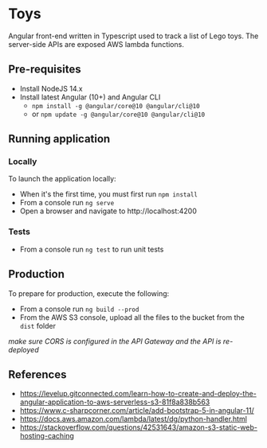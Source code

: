 # Toys

Angular front-end written in Typescript used to track a list of Lego toys. The server-side APIs are exposed AWS lambda functions.

## Pre-requisites
* Install NodeJS 14.x
* Install latest Angular (10+) and Angular CLI
  * `npm install -g @angular/core@10 @angular/cli@10`
  * or `npm update -g @angular/core@10 @angular/cli@10`

## Running application

### Locally
To launch the application locally:

* When it's the first time, you must first run `npm install`
* From a console run `ng serve`
* Open a browser and navigate to http://localhost:4200

### Tests
* From a console run `ng test` to run unit tests

## Production
To prepare for production, execute the following:

* From a console run `ng build --prod`
* From the AWS S3 console, upload all the files to the bucket from the `dist` folder

_make sure CORS is configured in the API Gateway and the API is re-deployed_

## References
* https://levelup.gitconnected.com/learn-how-to-create-and-deploy-the-angular-application-to-aws-serverless-s3-81f8a838b563
* https://www.c-sharpcorner.com/article/add-bootstrap-5-in-angular-11/
* https://docs.aws.amazon.com/lambda/latest/dg/python-handler.html
* https://stackoverflow.com/questions/42531643/amazon-s3-static-web-hosting-caching

